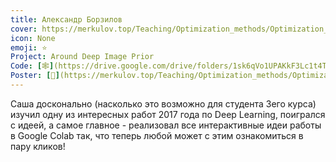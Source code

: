 ```yaml
---
title: Александр Борзилов
cover: https://merkulov.top/Teaching/Optimization_methods/Optimization_methods_______/Лучшие_проекты_по_оптимизации_2018/Александр_Борзилов/borzilov.jpeg
icon: None
emoji: ⭐
Project: Around Deep Image Prior
Code: [🕸](https://drive.google.com/drive/folders/1sk6qVo1UPAKkF3Lc1t4TcSRG-SYLrzeA?usp=sharing)
Poster: [📎](https://merkulov.top/Teaching/Optimization_methods/Optimization_methods_______/Лучшие_проекты_по_оптимизации_2018/Александр_Борзилов/borzilov_poster.pdf)
---
```


Саша досконально (насколько это возможно для студента 3его курса) изучил одну из интересных работ 2017 года по Deep Learning, поигрался с идеей, а самое главное - реализовал все интерактивные идеи работы в Google Colab так, что теперь любой может с этим ознакомиться в пару кликов!
